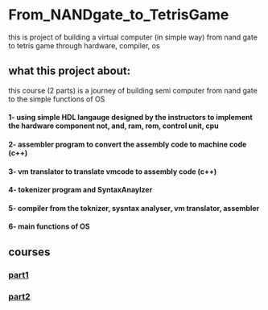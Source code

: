 # From_NANDgate_to_TetrisGame
this is project of building a virtual computer (in simple way) from nand gate to tetris game through hardware, compiler, os

## what this project about:
this course (2 parts) is a journey of building semi computer from nand gate to the simple functions of OS
#### 1- using simple HDL langauge designed by the instructors to implement the hardware component not, and, ram, rom, control unit, cpu
#### 2- assembler program to convert the assembly code to machine code (c++)
#### 3- vm translator to translate vmcode to assembly code (c++)
#### 4- tokenizer program and SyntaxAnaylzer 
#### 5- compiler from the toknizer, sysntax analyser, vm translator, assembler
#### 6- main functions of OS

## courses
### [part1](https://www.coursera.org/learn/build-a-computer)
### [part2](https://www.coursera.org/learn/nand2tetris2/)
